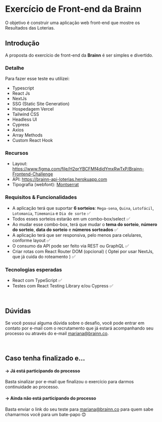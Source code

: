 # Exercício de Front-end da Brainn

O objetivo é construir uma aplicação web front-end que mostre os Resultados das Loterias.

## Introdução

A proposta do exercício de front-end da **Brainn** é ser simples e divertido.

### Detalhe

Para fazer esse teste eu utilizei:

- Typescript
- React Js
- NextJs
- SSG (Static Site Generation)
- Hospedagem Vercel
- Tailwind CSS
- Headless UI
- Cypress
- Axios
- Array Methods
- Custom React Hook

### Recursos

- Layout: https://www.figma.com/file/H2qrYBCFMf4didYmxRwTxP/Brainn-Frontend-Challenge
- API: https://brainn-api-loterias.herokuapp.com
- Tipografia (webfont): [Montserrat](https://fonts.google.com/specimen/Montserrat)

### Requisitos & Funcionalidades

- A aplicação terá que suportar **6 sorteios**: `Mega-sena`, `Quina`, `Lotofácil`, `Lotomania`, `Timemania` e `Dia de sorte` ✅
- Todos esses sorteios estarão em um combo-box/select ✅
- Ao mudar esse combo-box, terá que mudar o **tema do sorteio**, **número do sorteio**, **data do sorteio** e **números sorteados** ✅
- A aplicação terá que ser responsiva, pelo menos para celulares, conforme layout ✅
- O consumo da API pode ser feito via REST ou GraphQL ✅
- Criar rotas com React Router DOM (opcional) ( Optei por usar NextJs, que já cuida do roteamento ) ✅

### Tecnologias esperadas

- React com TypeScript ✅
- Testes com React Testing Library e/ou Cypress ✅

<br>

## Dúvidas

Se você possui alguma dúvida sobre o desafio, você pode entrar em contato por e-mail com o recrutamento que já estará acompanhando seu processo ou através do e-mail mariana@brainn.co.

<br>

## Caso tenha finalizado e...

#### → Já está participando do processo

Basta sinalizar por e-mail que finalizou o exercício para darmos continuidade ao processo.

#### → Ainda não está participando do processo

Basta enviar o link do seu teste para mariana@brainn.co para quem sabe chamarmos você para um bate-papo 😊
